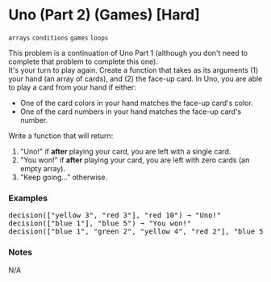 # Uno (Part 2) (Games) [Hard]

`arrays`  `conditions` `games` `loops`

This problem is a continuation of Uno Part 1 (although you don't need to complete that problem to complete this one). <br/>
It's your turn to play again. Create a function that takes as its arguments (1) your hand (an array of cards), and (2) the face-up card. In Uno, you are able to play a card from your hand if either: <br/>

- One of the card colors in your hand matches the face-up card's color.
- One of the card numbers in your hand matches the face-up card's number.

Write a function that will return:

1. "Uno!" if **after** playing your card, you are left with a single card.
2. "You won!" if **after** playing your card, you are left with zero cards (an empty array).
3. "Keep going..." otherwise.

### Examples

<pre>
decision(["yellow 3", "red 3"], "red 10") ➞ "Uno!"
decision(["blue 1"], "blue 5") ➞ "You won!"
decision(["blue 1", "green 2", "yellow 4", "red 2"], "blue 5") ➞ "Keep going..."
</pre>

### Notes
N/A
